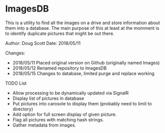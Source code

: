 # ImagesDB

This is a utility to find all the images on a drive and store information about them into a database.
The main purpose of this at least at the momment is to identify duplicate pictures that might be out there.

Author: Doug Scott
Date: 2018/05/11

Changes:

* 2018/05/11 Placed original version on Github (originally named Images)
* 2018/05/12 Renamed repository to ImagesDB
* 2018/05/15 Changes to database, limited purge and replace working

TODO List

* Allow processing to be dynamically updated via SignalR
* Display list of pictures in database
* Put pictures into carosole to display them (probably need to limit to directory)
* Add option for full screen display of given picture.
* Flag all pictures with matching hash strings.
* Gather metadata from images.
